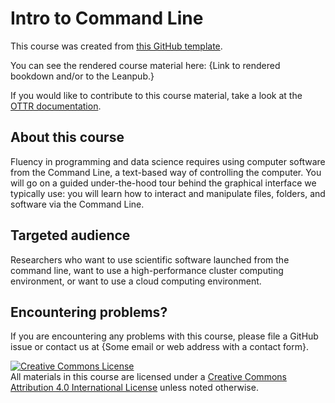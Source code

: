 # Intro to Command Line

This course was created from [this GitHub template](https://github.com/jhudsl/OTTR_Template).

You can see the rendered course material here: {Link to rendered bookdown and/or to the Leanpub.}

If you would like to contribute to this course material, take a look at the [OTTR documentation](https://www.ottrproject.org/).

## About this course

Fluency in programming and data science requires using computer software from the Command Line, a text-based way of controlling the computer. You will go on a guided under-the-hood tour behind the graphical interface we typically use: you will learn how to interact and manipulate files, folders, and software via the Command Line.

## Targeted audience

Researchers who want to use scientific software launched from the command line, want to use a high-performance cluster computing environment, or want to use a cloud computing environment.


## Encountering problems?

If you are encountering any problems with this course, please file a GitHub issue or contact us at {Some email or web address with a contact form}.

<a rel="license" href="http://creativecommons.org/licenses/by/4.0/"><img alt="Creative Commons License" style="border-width:0" src="https://i.creativecommons.org/l/by/4.0/88x31.png" /></a><br />All materials in this course are licensed under a <a rel="license" href="http://creativecommons.org/licenses/by/4.0/">Creative Commons Attribution 4.0 International License</a> unless noted otherwise.
